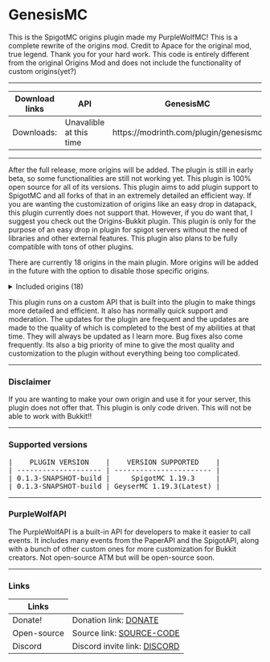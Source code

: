 <div data-v-d555d2de="" class="markdown-body"><div><h1>GenesisMC</h1>
<p>This is the SpigotMC origins plugin made my PurpleWolfMC!
This is a complete rewrite of the origins mod. Credit to Apace for the original mod, true legend. Thank you for your hard work. This code is entirely different from the original Origins Mod and does not include the functionality of custom origins(yet?)</p>
<hr><table>
<thead>
<tr>
<th>Download links</th>
<th>API</th>
<th>GenesisMC</th>
</tr>
</thead>
<tbody>
<tr>
<td>Downloads:</td>
<td>Unavalible at this time</td>
<td>https://modrinth.com/plugin/genesismc</td>
</tr>
</tbody>
</table><hr>
<p>After the full release, more origins will be added. The plugin is still in early beta, so some functionalities are still not working yet. This plugin is 100% open source for all of its versions. This plugin aims to add plugin support to SpigotMC and all forks of that in an extremely detailed an efficient way. If you are wanting the customization of origins like an easy drop in datapack, this plugin currently does not support that. However, if you do want that, I suggest you check out the Origins-Bukkit plugin. This plugin is only for the purpose of an easy drop in plugin for spigot servers without the need of libraries and other external features. This plugin also plans to be fully compatible with tons of other plugins.</p>
<p>There are currently 18 origins in the main plugin. More origins will be added in the future with the option to disable those specific origins.</p><details><summary>Included origins (18)</summary>
<ul>
<li> Human</li><li> Enderian</li>
<li> Shulker</li>
<li> Arachnid</li>
<li> Creep</li>
<li> Phantom</li>
<li> Slimeling</li>
<li> Vexian</li>
<li> Blazeborn</li>
<li> Stareborne</li>
<li> Merling</li>
<li> Witch</li>
<li> Rabbit</li>
<li> Bumblebee</li>
<li> Elytrian</li>
<li> Avian</li>
<li> Piglin</li>
<li> Dragonborne</li>
















</ul>
</details>
<p>This plugin runs on a custom API that is built into the plugin to make things more detailed and efficient. It also has normally quick support and moderation. The updates for the plugin are frequent and the updates are made to the quality of which is completed to the best of my abilities at that time. They will always be updated as I learn more. Bug fixes also come frequently. Its also a big priority of mine to give the most quality and customization to the plugin without everything being too complicated.</p><hr>
<h3>Disclaimer</h3>
<p>If you are wanting to make your own origin and use it for your server, this plugin does not offer that. This plugin is only code driven. This will not be able to work with Bukkit!!</p><hr>
<h3>Supported versions</h3>
<pre>|    PLUGIN VERSION    |    VERSION SUPPORTED    |
| -------------------- | ----------------------- | 
| 0.1.3-SNAPSHOT-build |     SpigotMC 1.19.3     |
| 0.1.3-SNAPSHOT-build | GeyserMC 1.19.3(Latest) |
</pre><hr><p></p>
<h3>PurpleWolfAPI</h3>
<p>The PurpleWolfAPI is a built-in API for developers to make it easier to call events. It includes many events from the PaperAPI and the SpigotAPI, along with a bunch of other custom ones for more customization for Bukkit creators. Not open-source ATM but will be open-source soon.</p><hr><h3>Links</h3><p></p><table>
<thead>
<tr>
<th>Links</th>
</tr>
</thead>
<tbody>
<tr>
<td>Donate!</td>
<td>Donation link: <a href="https://streamelements.com/PurpleWolfMC/tip" rel="noopener nofollow ugc">DONATE</a></td>
</tr><tr>
<td>Open-source</td>
<td>Source link: <a href="https://github.com/PurpleWolf1909/GenesisMC" rel="noopener nofollow ugc">SOURCE-CODE</a></td>
</tr><tr>
<td>Discord</td>
<td>Discord invite link: <a href="https://discord.com/invite/RKmQnU6SRt" rel="noopener nofollow ugc">DISCORD</a></td>
</tr>
</tbody>
</table>
</div></div>
